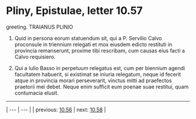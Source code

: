 # Pliny, Epistulae, letter 10.57

greeting. TRAIANUS PLINIO



1. Quid in persona eorum statuendum sit, qui a P. Servilio Calvo proconsule in triennium relegati et mox eiusdem edicto restituti in provincia remanserunt, proxime tibi rescribam, cum causas eius facti a Calvo requisiero.



2. Qui a Iulio Basso in perpetuum relegatus est, cum per biennium agendi facultatem habuerit, si existimat se iniuria relegatum, neque id fecerit atque in provincia morari perseverarit, vinctus mitti ad praefectos praetorii mei debet. Neque enim sufficit eum poenae suae restitui, quam contumacia elusit.



---

| --- | --- |
| previous: [10.56](../10.56/) | next: [10.58](../10.58/) |
